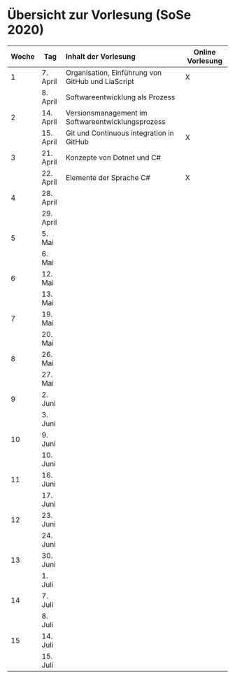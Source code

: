 # Übersicht zur Vorlesung (SoSe 2020)

| Woche | Tag       | Inhalt der Vorlesung                              | Online Vorlesung |
|:----- | --------- |:------------------------------------------------- | ---------------- |
| 1     | 7. April  | Organisation, Einführung von GitHub und LiaScript | X                |
|       | 8. April  | Softwareentwicklung als Prozess          |                  |
| 2     | 14. April | Versionsmanagement im Softwareentwicklungsprozess |                  |
|       | 15. April | Git und Continuous integration in GitHub          | X                |
| 3     | 21. April | Konzepte von Dotnet und C#                        |                  |
|       | 22. April | Elemente der Sprache C#                           | X                |
| 4     | 28. April |                                                   |                  |
|       | 29. April |                                                   |                  |
| 5     | 5. Mai    |                                                   |                  |
|       | 6. Mai    |                                                   |                  |
| 6     | 12. Mai   |                                                   |                  |
|       | 13. Mai   |                                                   |                  |
| 7     | 19. Mai   |                                                   |                  |
|       | 20. Mai   |                                                   |                  |
| 8     | 26. Mai   |                                                   |                  |
|       | 27. Mai   |                                                   |                  |
| 9     | 2. Juni   |                                                   |                  |
|       | 3. Juni   |                                                   |                  |
| 10    | 9. Juni   |                                                   |                  |
|       | 10. Juni  |                                                   |                  |
| 11    | 16. Juni  |                                                   |                  |
|       | 17. Juni  |                                                   |                  |
| 12    | 23. Juni  |                                                   |                  |
|       | 24. Juni  |                                                   |                  |
| 13    | 30. Juni  |                                                   |                  |
|       | 1. Juli   |                                                   |                  |
| 14    | 7. Juli   |                                                   |                  |
|       | 8. Juli   |                                                   |                  |
| 15    | 14. Juli  |                                                   |                  |
|       | 15. Juli  |                                                   |                  |
